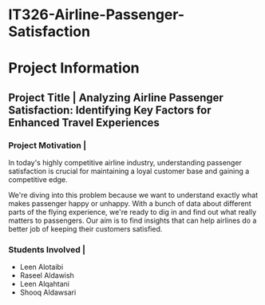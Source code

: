 # IT326-Airline-Passenger-Satisfaction

  <h1>Project Information</h1>

  <h2>Project Title | Analyzing Airline Passenger Satisfaction: Identifying Key Factors for Enhanced Travel Experiences</h2>
  
  <h3>Project Motivation | </h3>
  
  <p>In today's highly competitive airline industry, understanding passenger satisfaction is crucial for maintaining a loyal customer base and gaining a competitive edge. <p>

  <p>We're diving into this problem because we want to understand exactly what makes passenger happy or unhappy. With a bunch of data about different parts of the flying experience, we're ready to dig in and find out what really matters to passengers. Our aim is to find insights that can help airlines do a better job of keeping their customers satisfied.</p>

  <h3>Students Involved |</h3>
  <ul>
    <li>Leen Alotaibi</li>
    <li>Raseel Aldawish</li>
    <li>Leen Alqahtani</li>
    <li>Shooq Aldawsari</li>
  </ul>

</body>
</html>




